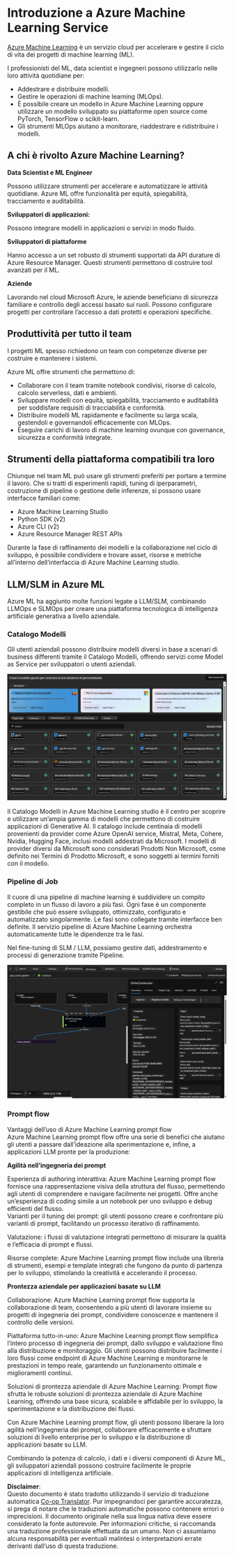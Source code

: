 <!--
CO_OP_TRANSLATOR_METADATA:
{
  "original_hash": "7fe541373802e33568e94e13226d463c",
  "translation_date": "2025-07-17T09:40:40+00:00",
  "source_file": "md/03.FineTuning/Introduce_AzureML.md",
  "language_code": "it"
}
-->
# **Introduzione a Azure Machine Learning Service**

[Azure Machine Learning](https://ml.azure.com?WT.mc_id=aiml-138114-kinfeylo) è un servizio cloud per accelerare e gestire il ciclo di vita dei progetti di machine learning (ML).

I professionisti del ML, data scientist e ingegneri possono utilizzarlo nelle loro attività quotidiane per:

- Addestrare e distribuire modelli.
- Gestire le operazioni di machine learning (MLOps).
- È possibile creare un modello in Azure Machine Learning oppure utilizzare un modello sviluppato su piattaforme open source come PyTorch, TensorFlow o scikit-learn.
- Gli strumenti MLOps aiutano a monitorare, riaddestrare e ridistribuire i modelli.

## A chi è rivolto Azure Machine Learning?

**Data Scientist e ML Engineer**

Possono utilizzare strumenti per accelerare e automatizzare le attività quotidiane.
Azure ML offre funzionalità per equità, spiegabilità, tracciamento e auditabilità.

**Sviluppatori di applicazioni:**

Possono integrare modelli in applicazioni o servizi in modo fluido.

**Sviluppatori di piattaforme**

Hanno accesso a un set robusto di strumenti supportati da API durature di Azure Resource Manager.
Questi strumenti permettono di costruire tool avanzati per il ML.

**Aziende**

Lavorando nel cloud Microsoft Azure, le aziende beneficiano di sicurezza familiare e controllo degli accessi basato sui ruoli.
Possono configurare progetti per controllare l’accesso a dati protetti e operazioni specifiche.

## Produttività per tutto il team

I progetti ML spesso richiedono un team con competenze diverse per costruire e mantenere i sistemi.

Azure ML offre strumenti che permettono di:
- Collaborare con il team tramite notebook condivisi, risorse di calcolo, calcolo serverless, dati e ambienti.
- Sviluppare modelli con equità, spiegabilità, tracciamento e auditabilità per soddisfare requisiti di tracciabilità e conformità.
- Distribuire modelli ML rapidamente e facilmente su larga scala, gestendoli e governandoli efficacemente con MLOps.
- Eseguire carichi di lavoro di machine learning ovunque con governance, sicurezza e conformità integrate.

## Strumenti della piattaforma compatibili tra loro

Chiunque nel team ML può usare gli strumenti preferiti per portare a termine il lavoro.
Che si tratti di esperimenti rapidi, tuning di iperparametri, costruzione di pipeline o gestione delle inferenze, si possono usare interfacce familiari come:
- Azure Machine Learning Studio
- Python SDK (v2)
- Azure CLI (v2)
- Azure Resource Manager REST APIs

Durante la fase di raffinamento dei modelli e la collaborazione nel ciclo di sviluppo, è possibile condividere e trovare asset, risorse e metriche all’interno dell’interfaccia di Azure Machine Learning studio.

## **LLM/SLM in Azure ML**

Azure ML ha aggiunto molte funzioni legate a LLM/SLM, combinando LLMOps e SLMOps per creare una piattaforma tecnologica di intelligenza artificiale generativa a livello aziendale.

### **Catalogo Modelli**

Gli utenti aziendali possono distribuire modelli diversi in base a scenari di business differenti tramite il Catalogo Modelli, offrendo servizi come Model as Service per sviluppatori o utenti aziendali.

![models](../../../../translated_images/models.e6c7ff50a51806fd0bfd398477e3db3d5c3dc545cd7308344e448e0b8d8295a1.it.png)

Il Catalogo Modelli in Azure Machine Learning studio è il centro per scoprire e utilizzare un’ampia gamma di modelli che permettono di costruire applicazioni di Generative AI. Il catalogo include centinaia di modelli provenienti da provider come Azure OpenAI service, Mistral, Meta, Cohere, Nvidia, Hugging Face, inclusi modelli addestrati da Microsoft. I modelli di provider diversi da Microsoft sono considerati Prodotti Non Microsoft, come definito nei Termini di Prodotto Microsoft, e sono soggetti ai termini forniti con il modello.

### **Pipeline di Job**

Il cuore di una pipeline di machine learning è suddividere un compito completo in un flusso di lavoro a più fasi. Ogni fase è un componente gestibile che può essere sviluppato, ottimizzato, configurato e automatizzato singolarmente. Le fasi sono collegate tramite interfacce ben definite. Il servizio pipeline di Azure Machine Learning orchestra automaticamente tutte le dipendenze tra le fasi.

Nel fine-tuning di SLM / LLM, possiamo gestire dati, addestramento e processi di generazione tramite Pipeline.

![finetuning](../../../../translated_images/finetuning.6559da198851fa523d94d6f0b9f271fa6e1bbac13db0024ebda43cb5348a4633.it.png)

### **Prompt flow**

Vantaggi dell’uso di Azure Machine Learning prompt flow  
Azure Machine Learning prompt flow offre una serie di benefici che aiutano gli utenti a passare dall’ideazione alla sperimentazione e, infine, a applicazioni LLM pronte per la produzione:

**Agilità nell’ingegneria dei prompt**

Esperienza di authoring interattiva: Azure Machine Learning prompt flow fornisce una rappresentazione visiva della struttura del flusso, permettendo agli utenti di comprendere e navigare facilmente nei progetti. Offre anche un’esperienza di coding simile a un notebook per uno sviluppo e debug efficienti del flusso.  
Varianti per il tuning dei prompt: gli utenti possono creare e confrontare più varianti di prompt, facilitando un processo iterativo di raffinamento.

Valutazione: i flussi di valutazione integrati permettono di misurare la qualità e l’efficacia di prompt e flussi.

Risorse complete: Azure Machine Learning prompt flow include una libreria di strumenti, esempi e template integrati che fungono da punto di partenza per lo sviluppo, stimolando la creatività e accelerando il processo.

**Prontezza aziendale per applicazioni basate su LLM**

Collaborazione: Azure Machine Learning prompt flow supporta la collaborazione di team, consentendo a più utenti di lavorare insieme su progetti di ingegneria dei prompt, condividere conoscenze e mantenere il controllo delle versioni.

Piattaforma tutto-in-uno: Azure Machine Learning prompt flow semplifica l’intero processo di ingegneria dei prompt, dallo sviluppo e valutazione fino alla distribuzione e monitoraggio. Gli utenti possono distribuire facilmente i loro flussi come endpoint di Azure Machine Learning e monitorarne le prestazioni in tempo reale, garantendo un funzionamento ottimale e miglioramenti continui.

Soluzioni di prontezza aziendale di Azure Machine Learning: Prompt flow sfrutta le robuste soluzioni di prontezza aziendale di Azure Machine Learning, offrendo una base sicura, scalabile e affidabile per lo sviluppo, la sperimentazione e la distribuzione dei flussi.

Con Azure Machine Learning prompt flow, gli utenti possono liberare la loro agilità nell’ingegneria dei prompt, collaborare efficacemente e sfruttare soluzioni di livello enterprise per lo sviluppo e la distribuzione di applicazioni basate su LLM.

Combinando la potenza di calcolo, i dati e i diversi componenti di Azure ML, gli sviluppatori aziendali possono costruire facilmente le proprie applicazioni di intelligenza artificiale.

**Disclaimer**:  
Questo documento è stato tradotto utilizzando il servizio di traduzione automatica [Co-op Translator](https://github.com/Azure/co-op-translator). Pur impegnandoci per garantire accuratezza, si prega di notare che le traduzioni automatiche possono contenere errori o imprecisioni. Il documento originale nella sua lingua nativa deve essere considerato la fonte autorevole. Per informazioni critiche, si raccomanda una traduzione professionale effettuata da un umano. Non ci assumiamo alcuna responsabilità per eventuali malintesi o interpretazioni errate derivanti dall’uso di questa traduzione.
